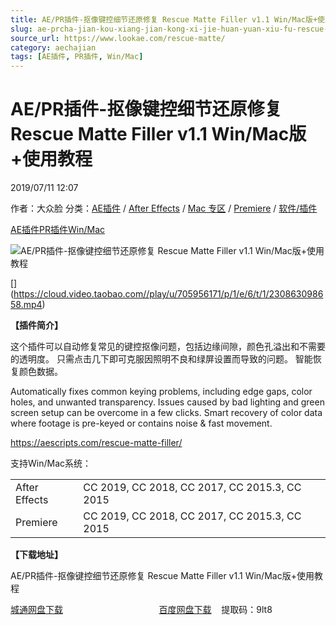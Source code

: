 ```yaml
---
title: AE/PR插件-抠像键控细节还原修复 Rescue Matte Filler v1.1 Win/Mac版+使用教程
slug: ae-prcha-jian-kou-xiang-jian-kong-xi-jie-huan-yuan-xiu-fu-rescue-matte-filler-v1-1-win-macban-shi-yong-jiao-cheng
source_url: https://www.lookae.com/rescue-matte/
category: aechajian
tags: [AE插件, PR插件, Win/Mac]
---
```

# AE/PR插件-抠像键控细节还原修复 Rescue Matte Filler v1.1 Win/Mac版+使用教程

2019/07/11 12:07

作者：大众脸
分类：[AE插件](https://www.lookae.com/after-effects/aechajian/) / [After Effects](https://www.lookae.com/after-effects/) / [Mac 专区](https://www.lookae.com/mac-osx/) / [Premiere](https://www.lookae.com/qitarjcj/premierezy/) / [软件/插件](https://www.lookae.com/qitarjcj/)

[AE插件](https://www.lookae.com/tag/ae%e6%8f%92%e4%bb%b6/)[PR插件](https://www.lookae.com/tag/pr%e6%8f%92%e4%bb%b6/)[Win/Mac](https://www.lookae.com/tag/winmac/)

![AE/PR插件-抠像键控细节还原修复 Rescue Matte Filler v1.1 Win/Mac版+使用教程](https://www.lookae.com/wp-content/uploads/2019/07/Rescue-Matte-Filler.jpg "AE/PR插件-抠像键控细节还原修复 Rescue Matte Filler v1.1 Win/Mac版+使用教程-LookAE.com")

[﻿[﻿]("https://cloud.video.taobao.com//play/u/705956171/p/1/e/6/t/1/230863098658.mp4)](https://cloud.video.taobao.com//play/u/705956171/p/1/e/6/t/1/230863098658.mp4)

**【插件简介】**

这个插件可以自动修复常见的键控抠像问题，包括边缘间隙，颜色孔溢出和不需要的透明度。 只需点击几下即可克服因照明不良和绿屏设置而导致的问题。 智能恢复颜色数据。

Automatically fixes common keying problems, including edge gaps, color holes, and unwanted transparency. Issues caused by bad lighting and green screen setup can be overcome in a few clicks. Smart recovery of color data where footage is pre-keyed or contains noise & fast movement.

https://aescripts.com/rescue-matte-filler/

支持Win/Mac系统：

|  |  |
| --- | --- |
| After Effects | CC 2019, CC 2018, CC 2017, CC 2015.3, CC 2015 |
| Premiere | CC 2019, CC 2018, CC 2017, CC 2015.3, CC 2015 |

**【下载地址】**

AE/PR插件-抠像键控细节还原修复 Rescue Matte Filler v1.1 Win/Mac版+使用教程

[城通网盘下载](https://lookae.ctfile.com/fs/680462-387075511)                                       [百度网盘下载](https://pan.baidu.com/s/1pIpvFg5yeVSv7CO2ajKESw)    提取码：9lt8

